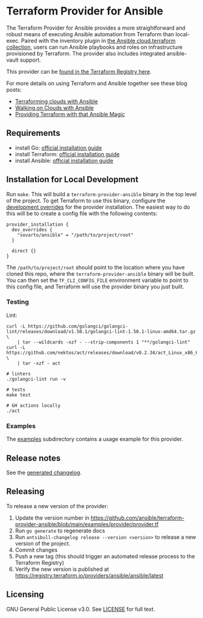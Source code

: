 # Terraform Provider for Ansible

The Terraform Provider for Ansible provides a more straightforward and robust means of executing Ansible automation from Terraform than local-exec. Paired with the inventory plugin in [the Ansible cloud.terraform collection](https://github.com/ansible-collections/cloud.terraform), users can run Ansible playbooks and roles on infrastructure provisioned by Terraform. The provider also includes integrated ansible-vault support.

This provider can be [found in the Terraform Registry here](https://registry.terraform.io/providers/sovarto/ansible/latest).

For more details on using Terraform and Ansible together see these blog posts:

* [Terraforming clouds with Ansible](https://www.ansible.com/blog/terraforming-clouds-with-ansible)
* [Walking on Clouds with Ansible](https://www.ansible.com/blog/walking-on-clouds-with-ansible)
* [Providing Terraform with that Ansible Magic](https://www.ansible.com/blog/providing-terraform-with-that-ansible-magic)


## Requirements

- install Go: [official installation guide](https://go.dev/doc/install)
- install Terraform: [official installation guide](https://developer.hashicorp.com/terraform/tutorials/aws-get-started/install-cli)
- install Ansible: [official installation guide](https://docs.ansible.com/ansible/latest/installation_guide/intro_installation.html)

## Installation for Local Development

Run `make`. This will build a `terraform-provider-ansible` binary in the top level of the project. To get Terraform to use this binary, configure the [development overrides](https://developer.hashicorp.com/terraform/cli/config/config-file#development-overrides-for-provider-developers) for the provider installation. The easiest way to do this will be to create a config file with the following contents:

```
provider_installation {
  dev_overrides {
    "sovarto/ansible" = "/path/to/project/root"
  }

  direct {}
}
```

The `/path/to/project/root` should point to the location where you have cloned this repo, where the `terraform-provider-ansible` binary will be built. You can then set the `TF_CLI_CONFIG_FILE` environment variable to point to this config file, and Terraform will use the provider binary you just built.

### Testing

Lint:

```shell
curl -L https://github.com/golangci/golangci-lint/releases/download/v1.50.1/golangci-lint-1.50.1-linux-amd64.tar.gz \
    | tar --wildcards -xzf - --strip-components 1 "**/golangci-lint"
curl -L https://github.com/nektos/act/releases/download/v0.2.34/act_Linux_x86_64.tar.gz \
    | tar -xzf - act

# linters
./golangci-lint run -v

# tests
make test

# GH actions locally
./act
```

### Examples
The [examples](./examples/) subdirectory contains a usage example for this provider.

## Release notes

See the [generated changelog](https://github.com/ansible/terraform-provider-ansible/tree/main/CHANGELOG.rst).

## Releasing

To release a new version of the provider:

1. Update the version number in https://github.com/ansible/terraform-provider-ansible/blob/main/examples/provider/provider.tf
2. Run `go generate` to regenerate docs
3. Run `antsibull-changelog release --version <version>` to release a new version of the project.
4. Commit changes
5. Push a new tag (this should trigger an automated release process to the Terraform Registry)
6. Verify the new version is published at https://registry.terraform.io/providers/ansible/ansible/latest

## Licensing

GNU General Public License v3.0. See [LICENSE](/LICENSE) for full text.
